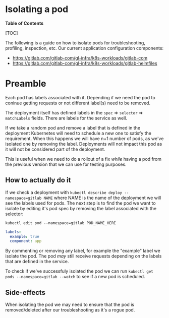 # Isolating a pod

**Table of Contents**

[TOC]

The following is a guide on how to isolate pods for troubleshooting, profiling, inspection, etc.
Our current application configuration components:

* <https://gitlab.com/gitlab-com/gl-infra/k8s-workloads/gitlab-com>
* <https://gitlab.com/gitlab-com/gl-infra/k8s-workloads/gitlab-helmfiles>

# Preamble

Each pod has labels associated with it. Depending if we need the pod to coninue getting requests or not different label(s) need to be removed.

The deployment itself has defined labels in the `spec` => `selector` => `matchLabels` fields. There are labels for the service as well.

If we take a random pod and remove a label that is defined in the deployment Kubernetes will need to schedule a new one to satisfy the requirement.
When this happens we will have n+1 number of pods, as we've isolated one by removing the label. Deployments will not impact this pod as it will not be considered part of the deployment.

This is useful when we need to do a rollout of a fix _while_ having a pod from the previous version that we can use for testing purposes.

## How to actually do it

If we check a deployment with `kubectl describe deploy --namespace=gitlab NAME` where NAME is the name of the deployment we will see the labels used for pods.
The next step is to find the pod we want to isolate by editing it's pod spec by removing the label associated with the selector:

```shell
kubectl edit pod --namespace=gitlab POD_NAME_HERE
```

```yaml
labels:
  example: true
  component: app
```

By commenting or removing any label, for example the "example" label we isolate the pod. The pod _may_ still receive requests depending on the labels that are defined in the service.

To check if we've successfuly isolated the pod we can run `kubectl get pods --namespace=gitlab --watch` to see if a new pod is scheduled.

## Side-effects

When isolating the pod we may need to ensure that the pod is removed/deleted after our troubleshooting as it's a rogue pod.
